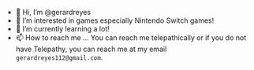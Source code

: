- 👋 Hi, I’m @gerardreyes
- 👀 I’m interested in games especially Nintendo Switch games!
- 🌱 I’m currently learning a lot!
- 📫 How to reach me ... You can reach me telepathically or if you do not have Telepathy, you can reach me at my email `gerardreyes112@gmail.com`.

<!---
gerardreyes/gerardreyes is a ✨ special ✨ repository because its `README.md` (this file) appears on your GitHub profile.
You can click the Preview link to take a look at your changes.
--->
